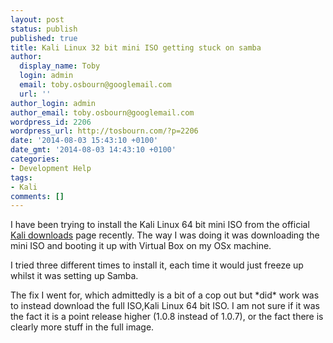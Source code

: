 ```yaml
---
layout: post
status: publish
published: true
title: Kali Linux 32 bit mini ISO getting stuck on samba
author:
  display_name: Toby
  login: admin
  email: toby.osbourn@googlemail.com
  url: ''
author_login: admin
author_email: toby.osbourn@googlemail.com
wordpress_id: 2206
wordpress_url: http://tosbourn.com/?p=2206
date: '2014-08-03 15:43:10 +0100'
date_gmt: '2014-08-03 14:43:10 +0100'
categories:
- Development Help
tags:
- Kali
comments: []
---
```

<p>I have been trying to install the Kali Linux 64 bit mini ISO from the official <a href="http://www.kali.org/downloads/">Kali downloads</a> page recently. The way I was doing it was downloading the mini ISO and booting it up with Virtual Box on my OSx machine.</p>
<p>I tried three different times to install it, each time it would just freeze up whilst it was setting up Samba.</p>
<p>The fix I went for, which admittedly is a bit of a cop out but *did* work was to instead download the full ISO,Kali Linux 64 bit ISO. I am not sure if it was the fact it is a point release higher (1.0.8 instead of 1.0.7), or the fact there is clearly more stuff in the full image.</p>
